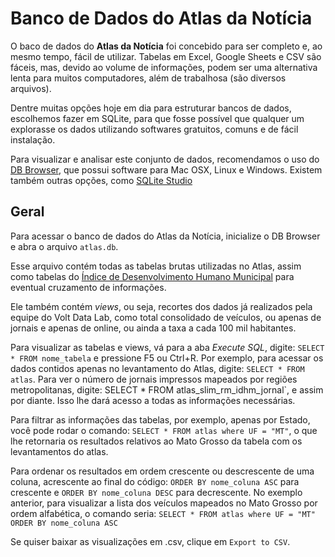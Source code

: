 ﻿# Banco de Dados do Atlas da Notícia

O baco de dados do **Atlas da Notícia** foi concebido para ser completo e, ao mesmo tempo, fácil de utilizar. Tabelas em Excel, Google Sheets e CSV são fáceis, mas, devido ao volume de informações, podem ser uma alternativa lenta para muitos computadores, além de trabalhosa (são diversos arquivos).

Dentre muitas opções hoje em dia para estruturar bancos de dados, escolhemos fazer em SQLite, para que fosse possível que qualquer um explorasse os dados utilizando softwares gratuitos, comuns e de fácil instalação.

Para visualizar e analisar este conjunto de dados, recomendamos o uso do [DB Browser](http://sqlitebrowser.org/), que possui software para Mac OSX, Linux e Windows. Existem também outras opções, como [SQLite Studio](https://sqlitestudio.pl/index.rvt) 

## Geral

Para acessar o banco de dados do Atlas da Notícia, inicialize o DB Browser e abra o arquivo `atlas.db`. 

Esse arquivo contém todas as tabelas brutas utilizadas no Atlas, assim como tabelas do [Índice de Desenvolvimento Humano Municipal](http://atlasbrasil.org.br/2013/) para eventual cruzamento de informações. 

Ele também contém *views*, ou seja, recortes dos dados já realizados pela equipe do Volt Data Lab, como total consolidado de veículos, ou apenas de jornais e apenas de online, ou ainda a taxa a cada 100 mil habitantes.

Para visualizar as tabelas e views,  vá para a aba *Execute SQL*, digite: `SELECT * FROM nome_tabela` e pressione F5 ou Ctrl+R. Por exemplo, para acessar os dados contidos apenas no levantamento do Atlas, digite: `SELECT * FROM atlas`. Para ver o número de jornais impressos mapeados por regiões metropolitanas, digite: SELECT * FROM atlas_slim_rm_idhm_jornal`, e assim por diante.
Isso lhe dará acesso a todas as informações necessárias.

Para filtrar as informações das tabelas, por exemplo, apenas por Estado, você pode rodar o comando: `SELECT * FROM atlas where UF = "MT"`, o que lhe retornaria os resultados relativos ao Mato Grosso da tabela com os levantamentos do atlas. 

Para ordenar os resultados em ordem crescente ou descrescente de uma coluna, acrescente ao final do código: `ORDER BY nome_coluna ASC` para crescente e `ORDER BY nome_coluna DESC` para decrescente. No exemplo anterior, para visualizar a lista dos veículos mapeados no Mato Grosso por ordem alfabética, o comando seria: `SELECT * FROM atlas where UF = "MT" ORDER BY nome_coluna ASC` 

Se quiser baixar as visualizações em .csv, clique em  `Export to CSV`.




